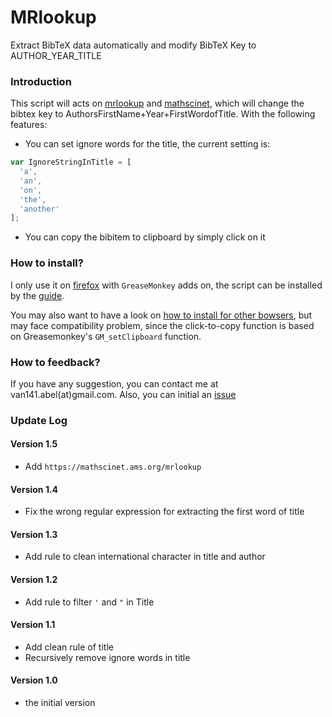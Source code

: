 # MRlookup
Extract BibTeX data automatically and modify BibTeX Key to AUTHOR_YEAR_TITLE

### Introduction
This script will acts on [mrlookup](http://www.ams.org/mrlookup) and [mathscinet](http://www.ams.org/mathscinet), which will change the bibtex key to AuthorsFirstName+Year+FirstWordofTitle. With the following features:

* You can set ignore words for the title, the current setting is:

```javascript
var IgnoreStringInTitle = [
  'a',
  'an',
  'on',
  'the',
  'another'
];
```

* You can copy the bibitem to clipboard by simply click on it

### How to install?
I only use it on [firefox](https://www.mozilla.org/en-US/firefox/products/) with `GreaseMonkey` adds on, the script can be installed by the [guide](https://openuserjs.org/about/Greasemonkey-for-Firefox).

You may also want to have a look on [how to install for other bowsers](https://openuserjs.org/about/Userscript-Beginners-HOWTO), but may face compatibility problem, since the click-to-copy function is based on Greasemonkey's `GM_setClipboard` function.

### How to feedback?
If you have any suggestion, you can contact me at van141.abel(at)gmail.com. Also, you can initial an [issue](https://openuserjs.org/scripts/van141.abelgmail.com/MRLookup/issues)

### Update Log

#### Version 1.5

* Add `https://mathscinet.ams.org/mrlookup`

#### Version 1.4

* Fix the wrong regular expression for extracting the first word of title

#### Version 1.3

* Add rule to clean international character in title and author

#### Version 1.2

* Add rule to filter `'` and `"` in Title

#### Version 1.1

* Add clean rule of title
* Recursively remove ignore words in title

#### Version 1.0

* the initial version
